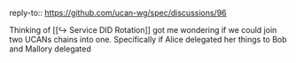 reply-to:: https://github.com/ucan-wg/spec/discussions/96

Thinking of [[↪️ Service DID Rotation]] got me wondering if we could join two UCANs chains into one. Specifically if Alice delegated her things to Bob and Mallory delegated
